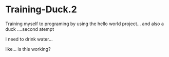 # Training-Duck.2
Training myself to programing by using the hello world project... and also a duck ....second atempt


I need to drink water...

like... is this working?
